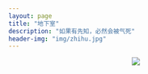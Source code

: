 ```yaml
---
layout: page
title: "地下室"
description: "如果有先知，必然会被气死"
header-img: "img/zhihu.jpg"
---
```



<center>
    <p><img src="http://i8.tietuku.com/82833ee1cfae4077.jpg" width=“150” height=“150” align="center"></p>
</center>





